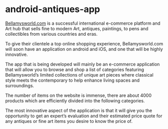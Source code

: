 # android-antiques-app

<a href="https://bellamysworld.com">Bellamysworld.com</a> is a successful international e-commerce platform and Art hub that sells fine to modern Art, antiques, paintings, to pens and collectibles from various countries and eras.
 
To give their clientele a top online shopping experience, Bellamysworld.com will soon have an application on android and iOS, and one that will be highly innovative.
 
The app that is being developed will mainly be an e-commerce application that will allow you to browse and shop a list of categories featuring Bellamysworld’s limited collections of unique art pieces where classical style meets the contemporary to help enhance living spaces and surroundings.
 
The number of items on the website is immense, there are about 4000 products which are efficiently divided into the following categories.
 
The most innovative aspect of the application is that it will give you the opportunity to get an expert’s evaluation and their estimated price quote for any antiques or fine art items you desire to know the price of. 

